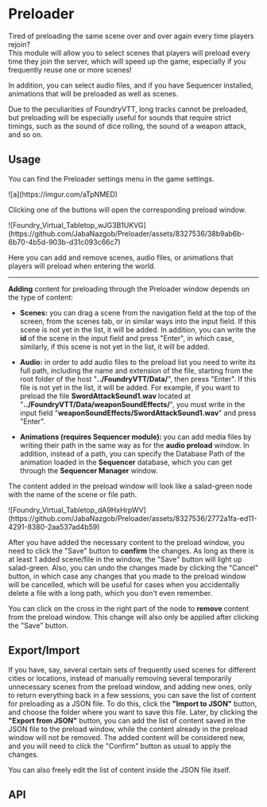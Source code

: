 <h1><strong>Preloader</strong></h1>
<p>Tired of preloading the same scene over and over again every time players rejoin?<br>This module will allow you to select scenes that players will preload every time they join the server, which will speed up the game, especially if you frequently reuse one or more scenes!</p>
<p>In addition, you can select audio files, and if you have Sequencer installed, animations that will be preloaded as well as scenes.</p>
<p>Due to the peculiarities of FoundryVTT, long tracks cannot be preloaded, but preloading will be especially useful for sounds that require strict timings, such as the sound of dice rolling, the sound of a weapon attack, and so on.</p>
<h2><strong>Usage</strong></h2>
<p>You can find the Preloader settings menu in the game settings.</p>
![a](https://imgur.com/aTpNMED)
<p>Clicking one of the buttons will open the corresponding preload window. </p>
![Foundry_Virtual_Tabletop_wJG3B1UKVG](https://github.com/JabaNazgob/Preloader/assets/8327536/38b9ab6b-6b70-4b5d-903b-d31c093c66c7)
<p>Here you can add and remove scenes, audio files, or animations that players will preload when entering the world.</p>
<hr>
<p><strong>Adding</strong> content for preloading through the Preloader window depends on the type of content:</p>
<ul>
    <li>
        <p><strong>Scenes:</strong> you can drag a scene from the navigation field at the top of the screen, from the scenes tab, or in similar ways into the input field. If this scene is not yet in the list, it will be added. In addition, you can write the <strong>id </strong>of the scene in the input field and press "Enter", in which case, similarly, if this scene is not yet in the list, it will be added.</p>
    </li>
    <li>
        <p><strong>Audio:</strong> in order to add audio files to the preload list you need to write its full path, including the name and extension of the file, starting from the root folder of the host "<strong>../FoundryVTT/Data/</strong>", then press "Enter". If this file is not yet in the list, it will be added. For example, if you want to preload the file <strong>SwordAttackSound1.wav </strong> located at "<strong>../FoundryVTT/Data/weaponSoundEffects/</strong>", you must write in the input field "<strong>weaponSoundEffects/SwordAttackSound1.wav</strong>" and press "Enter".</p>
    </li>
    <li>
        <p><strong>Animations (requires Sequencer module): </strong>you can add media files by writing their path in the same way as for the <strong>audio preload</strong> window. In addition, instead of a path, you can specify the Database Path of the animation loaded in the <strong>Sequencer</strong> database, which you can get through the <strong>Sequencer Manager</strong> window.</p>
    </li>
</ul>
<p>The content added in the preload window will look like a salad-green node with the name of the scene or file path.</p>
![Foundry_Virtual_Tabletop_dA9HxHrpWV](https://github.com/JabaNazgob/Preloader/assets/8327536/2772a1fa-ed11-4291-8380-2aa537ad4b59)
<p>After you have added the necessary content to the preload window, you need to click the "Save" button to <strong>confirm</strong> the changes. As long as there is at least 1 added scene/file in the window, the "Save" button will light up salad-green. Also, you can undo the changes made by clicking the "Cancel" button, in which case any changes that you made to the preload window will be cancelled, which will be useful for cases when you accidentally delete a file with a long path, which you don't even remember.</p>
<p>You can click on the cross in the right part of the node to <strong>remove </strong>content from the preload window. This change will also only be applied after clicking the "Save" button.</p>
<h2><strong>Export/Import</strong></h2>
<p>If you have, say, several certain sets of frequently used scenes for different cities or locations, instead of manually removing several temporarily unnecessary scenes from the preload window, and adding new ones, only to return everything back in a few sessions, you can save the list of content for preloading as a JSON file. To do this, click the <strong>"Import to JSON"</strong> button, and choose the folder where you want to save this file. Later, by clicking the <strong>"Export from JSON"</strong> button, you can add the list of content saved in the JSON file to the preload window, while the content already in the preload window will not be removed. The added content will be considered new, and you will need to click the "Confirm" button as usual to apply the changes. </p>
<p>You can also freely edit the list of content inside the JSON file itself.</p>
<h2><strong>API</strong></h2>

